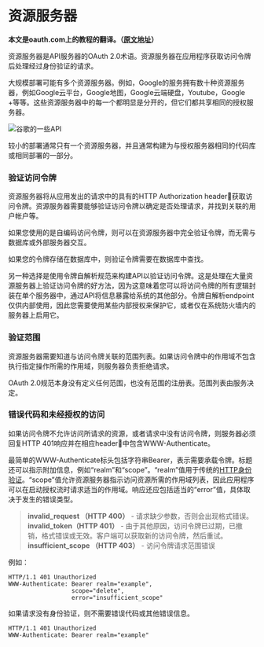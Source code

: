 # 资源服务器

**本文是oauth.com上的教程的翻译。（[原文地址](https://www.oauth.com)）**

资源服务器是API服务器的OAuth 2.0术语。资源服务器在应用程序获取访问令牌后处理经过身份验证的请求。

大规模部署可能有多个资源服务器。例如，Google的服务拥有数十种资源服务器，例如Google云平台，Google地图，Google云端硬盘，Youtube，Google +等等。这些资源服务器中的每一个都明显是分开的，但它们都共享相同的授权服务器。

![谷歌的一些API](https://ws4.sinaimg.cn/large/006tKfTcly1ftiyxmx2rrj30ox0dbgoc.jpg)

较小的部署通常只有一个资源服务器，并且通常构建为与授权服务器相同的代码库或相同部署的一部分。

### 验证访问令牌

资源服务器将从应用发出的请求中的具有的HTTP Authorization header获取访问令牌。资源服务器需要能够验证访问令牌以确定是否处理请求，并找到关联的用户帐户等。

如果您使用的是自编码访问令牌，则可以在资源服务器中完全验证令牌，而无需与数据库或外部服务器交互。

如果您的令牌存储在数据库中，则验证令牌需要在数据库中查找。

另一种选择是使用令牌自解析规范来构建API以验证访问令牌。这是处理在大量资源服务器上验证访问令牌的好方法，因为这意味着您可以将访问令牌的所有逻辑封装在单个服务器中，通过API将信息暴露给系统的其他部分。令牌自解析endpoint仅供内部使用，因此您需要使用某些内部授权来保护它，或者仅在系统防火墙内的服务器上启用它。

### 验证范围

资源服务器需要知道与访问令牌关联的范围列表。如果访问令牌中的作用域不包含执行指定操作所需的作用域，则服务器负责拒绝请求。

OAuth 2.0规范本身没有定义任何范围，也没有范围的注册表。范围列表由服务决定。

### 错误代码和未经授权的访问

如果访问令牌不允许访问所请求的资源，或者请求中没有访问令牌，则服务器必须回复HTTP 401响应并在相应header中包含WWW-Authenticate。

最简单的WWW-Authenticate标头包括字符串Bearer，表示需要承载令牌。标题还可以指示附加信息，例如“realm”和“scope”。“realm”值用于传统的[HTTP身份验证](https://tools.ietf.org/html/rfc2617)。“scope”值允许资源服务器指示访问资源所需的作用域列表，因此应用程序可以在启动授权流时请求适当的作用域。响应还应包括适当的“error”值，具体取决于发生的错误类型。

> **invalid_request （HTTP 400）** - 请求缺少参数，否则会出现格式错误。
> **invalid_token（HTTP 401）** - 由于其他原因，访问令牌已过期，已撤销，格式错误或无效。客户端可以获取新的访问令牌，然后重试。
> **insufficient_scope （HTTP 403）** - 访问令牌请求范围错误

例如：

```http
HTTP/1.1 401 Unauthorized
WWW-Authenticate: Bearer realm="example",
                  scope="delete",
                  error="insufficient_scope"
```

如果请求没有身份验证，则不需要错误代码或其他错误信息。

```http
HTTP/1.1 401 Unauthorized
WWW-Authenticate: Bearer realm="example"
```